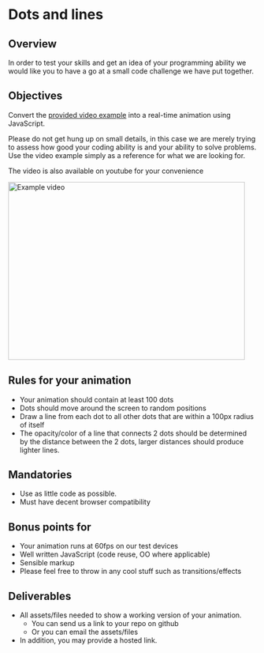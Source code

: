# Dots and lines

## Overview

In order to test your skills and get an idea of your programming ability we would like you to have a go at a small code challenge we have put together.

## Objectives

Convert the [provided video example](../blob/master/video-example.mov) into a real-time animation using JavaScript.

Please do not get hung up on small details, in this case we are merely trying to assess how good your coding ability is and your ability to solve problems.  Use the video example simply as a reference for what we are looking for.

The video is also available on youtube for your convenience

<a href="http://www.youtube.com/watch?feature=player_embedded&amp;v=w8a5EnAz2pg" target="_blank"><img src="http://img.youtube.com/vi/w8a5EnAz2pg/hqdefault.jpg" 
alt="Example video" width="480" height="360" /></a>

## Rules for your animation

- Your animation should contain at least 100 dots
- Dots should move around the screen to random positions
- Draw a line from each dot to all other dots that are within a 100px radius of itself
- The opacity/color of a line that connects 2 dots should be determined by the distance between the 2 dots, larger distances should produce lighter lines.

## Mandatories

- Use as little code as possible.
- Must have decent browser compatibility

## Bonus points for

- Your animation runs at 60fps on our test devices
- Well written JavaScript (code reuse, OO where applicable)
- Sensible markup
- Please feel free to throw in any cool stuff such as transitions/effects

## Deliverables
- All assets/files needed to show a working version of your animation.
	- You can send us a link to your repo on github
	- Or you can email the assets/files
- In addition, you may provide a hosted link.